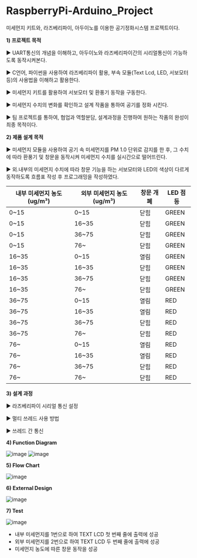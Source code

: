 # RaspberryPi-Arduino_Project
미세먼지 키트와, 라즈베리파이, 아두이노를 이용한 공기정화시스템 프로젝트이다.

**1) 프로젝트 목적**

 ▶ UART통신의 개념을 이해하고, 아두이노와 라즈베리파이간의 시리얼통신이 가능하도록 동작시켜본다.
 
 ▶ C언어, 파이썬을 사용하여 라즈베리파이 활용, 부속 모듈(Text Lcd, LED, 서보모터 등)의 사용법을 이해하고 활용한다.
 
 ▶ 미세먼지 키트를 활용하여 서보모터 및 환풍기 동작을 구동한다.
 
 ▶ 미세먼지 수치의 변화를 확인하고 설계 작품을 통하여 공기를 정화 시킨다.
 
 ▶ 팀 프로젝트를 통하여, 협업과 역할분담, 설계과정을 진행하여 원하는 작품의 완성이 최종 목적이다.
 
 **2) 제품 설계 목적**

 ▶ 미세먼지 모듈을 사용하여 공기 속 미세먼지를 PM 1.0 단위로 감지를 한 후, 그 수치에 따라 환풍기 및 창문을 동작시켜 미세먼지 수치를 실시간으로 떨어뜨린다.

 ▶ 외.내부의 미세먼지 수치에 따라 창문 기능을 하는 서보모터와 LED의 색상이 다르게 동작하도록 흐름표 작성 후 프로그래밍을 작성하였다.

내부 미세먼지 농도(ug/m³) | 외부 미세먼지 농도(ug/m³) | 창문 개폐 | LED 점등
-- | -- | -- | --
0~15 | 0~15 | 닫힘 | GREEN
0~15 | 16~35 | 닫힘 | GREEN
0~15 | 36~75 | 닫힘 | GREEN
0~15 | 76~ | 닫힘 | GREEN
16~35 | 0~15 | 열림 | GREEN
16~35 | 16~35 | 닫힘 | GREEN
16~35 | 36~75 | 닫힘 | GREEN
16~35 | 76~ | 닫힘 | GREEN
36~75 | 0~15 | 열림 | RED
36~75 | 16~35 | 열림 | RED
36~75 | 36~75 | 닫힘 | RED
36~75 | 76~ | 닫힘 | RED
76~ | 0~15 | 열림 | RED
76~ | 16~35 | 열림 | RED
76~ | 36~75 | 닫힘 | RED
76~ | 76~ | 닫힘 | RED

**3) 설계 과정**

▶ 라즈베리파이 시리얼 통신 설정

▶ 멀티 쓰레드 사용 방법

▶ 쓰레드 간 통신

**4) Function Diagram**

![image](https://user-images.githubusercontent.com/76051264/102713811-08224980-430e-11eb-98f4-9b99b3f0515d.png)
![image](https://user-images.githubusercontent.com/76051264/102713812-0a84a380-430e-11eb-9163-76980f6a9b71.png)

**5) Flow Chart**

![image](https://user-images.githubusercontent.com/76051264/102713824-238d5480-430e-11eb-89bd-adbf5c3521bf.png)

**6) External Design**

![image](https://user-images.githubusercontent.com/76051264/102713846-40298c80-430e-11eb-9d35-2daf7abc952b.png)

**7) Test**

![image](https://user-images.githubusercontent.com/76051264/102713895-9696cb00-430e-11eb-9466-34b7e8fe031c.png)
- 내부 미세먼지를 1번으로 하여 TEXT LCD 첫 번째 줄에 출력에 성공
- 외부 미세먼지를 2번으로 하여 TEXT LCD 두 번째 줄에 출력에 성공
- 미세먼지 농도에 따른 창문 동작을 성공
